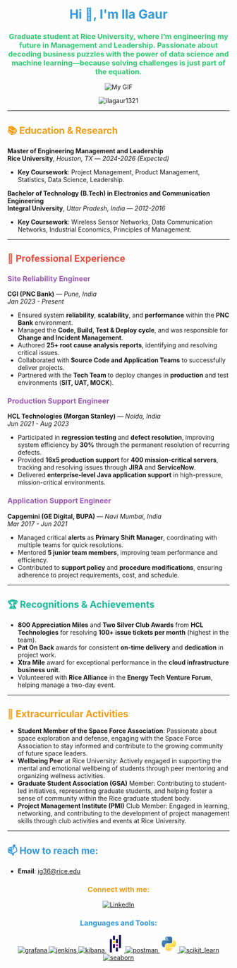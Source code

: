 <h1 align="center" style="color: #3498db;">Hi 👋, I'm Ila Gaur</h1>

<h3 align="center" style="color: #2ecc71;">Graduate student at Rice University, where I’m engineering my future in Management and Leadership. Passionate about decoding business puzzles with the power of data science and machine learning—because solving challenges is just part of the equation.</h3>

<!-- Aligning the GIF to the center -->
<p align="center">
  <img src="https://media.giphy.com/media/bzuUs1uRLBHWe2aBPK/giphy.gif?cid=790b7611eol0bizn5fsht1wnm72sdt9jutbj81oc2vc3g8y2&ep=v1_gifs_search&rid=giphy.gif&ct=g" alt="My GIF" width="300">
</p>

<p align="center"> 
  <img src="https://komarev.com/ghpvc/?username=ilagaur1321&label=Profile%20views&color=0e75b6&style=flat" alt="ilagaur1321" /> 
</p>

---

## <span style="color: #f39c12;">📚 Education & Research</span>

**Master of Engineering Management and Leadership**  
**Rice University**, *Houston, TX* — *2024-2026 (Expected)*  
- **Key Coursework**: Project Management, Product Management, Statistics, Data Science, Leadership.

**Bachelor of Technology (B.Tech) in Electronics and Communication Engineering**  
**Integral University**, *Uttar Pradesh, India* — *2012-2016*  
- **Key Coursework**: Wireless Sensor Networks, Data Communication Networks, Industrial Economics, Principles of Management.

---

## <span style="color: #e74c3c;">💼 Professional Experience</span>

### <span style="color: #9b59b6;">**Site Reliability Engineer**</span>  
**CGI (PNC Bank)** — *Pune, India*  
*Jan 2023 - Present*
- Ensured system **reliability**, **scalability**, and **performance** within the **PNC Bank** environment.
- Managed the **Code, Build, Test & Deploy cycle**, and was responsible for **Change and Incident Management**.
- Authored **25+ root cause analysis reports**, identifying and resolving critical issues.
- Collaborated with **Source Code and Application Teams** to successfully deliver projects.
- Partnered with the **Tech Team** to deploy changes in **production** and test environments (**SIT, UAT, MOCK**).

### <span style="color: #9b59b6;">**Production Support Engineer**</span>  
**HCL Technologies (Morgan Stanley)** — *Noida, India*  
*Jun 2021 - Aug 2023*
- Participated in **regression testing** and **defect resolution**, improving system efficiency by **30%** through the permanent resolution of recurring defects.
- Provided **16x5 production support** for **400 mission-critical servers**, tracking and resolving issues through **JIRA** and **ServiceNow**.
- Delivered **enterprise-level Java application support** in high-pressure, mission-critical environments.

### <span style="color: #9b59b6;">**Application Support Engineer**</span>  
**Capgemini (GE Digital, BUPA)** — *Navi Mumbai, India*  
*Mar 2017 - Jun 2021*
- Managed critical **alerts** as **Primary Shift Manager**, coordinating with multiple teams for quick resolutions.
- Mentored **5 junior team members**, improving team performance and efficiency.
- Contributed to **support policy** and **procedure modifications**, ensuring adherence to project requirements, cost, and schedule.

---

## <span style="color: #1abc9c;">🏆 Recognitions & Achievements</span>

- **800 Appreciation Miles** and **Two Silver Club Awards** from **HCL Technologies** for resolving **100+ issue tickets per month** (highest in the team).
- **Pat On Back** awards for consistent **on-time delivery** and **dedication** in project work.
- **Xtra Mile** award for exceptional performance in the **cloud infrastructure business unit**.
- Volunteered with **Rice Alliance** in the **Energy Tech Venture Forum**, helping manage a two-day event.

---

## <span style="color: #f39c12;">🤝 Extracurricular Activities</span>
- **Student Member of the Space Force Association**: Passionate about space exploration and defense, engaging with the Space Force Association to stay informed and contribute to the growing community of future space leaders.
- **Wellbeing Peer** at Rice University: Actively engaged in supporting the mental and emotional wellbeing of students through peer mentoring and organizing wellness activities.
- **Graduate Student Association (GSA)** Member: Contributing to student-led initiatives, representing graduate students, and helping foster a sense of community within the Rice graduate student body.
- **Project Management Institute (PMI)** Club Member: Engaged in learning, networking, and contributing to the development of project management skills through club activities and events at Rice University.

---

## <span style="color: #3498db;">📫 How to reach me:</span>
- **Email**: [ig36@rice.edu](mailto:ig36@rice.edu)

<h3 align="center" style="color: #f39c12;">Connect with me:</h3>
<p align="center">
  <a href="https://www.linkedin.com/in/ila-gaur-january13b/" target="blank">
    <img src="https://raw.githubusercontent.com/rahuldkjain/github-profile-readme-generator/master/src/images/icons/Social/linked-in-alt.svg" alt="LinkedIn" height="30" width="40" />
  </a>
</p>

<h3 align="center" style="color: #3498db;">Languages and Tools:</h3>
<p align="center"> 
  <a href="https://grafana.com" target="_blank" rel="noreferrer">
    <img src="https://www.vectorlogo.zone/logos/grafana/grafana-icon.svg" alt="grafana" width="40" height="40"/>
  </a>
  <a href="https://www.jenkins.io" target="_blank" rel="noreferrer">
    <img src="https://www.vectorlogo.zone/logos/jenkins/jenkins-icon.svg" alt="jenkins" width="40" height="40"/>
  </a>
  <a href="https://www.elastic.co/kibana" target="_blank" rel="noreferrer">
    <img src="https://www.vectorlogo.zone/logos/elasticco_kibana/elasticco_kibana-icon.svg" alt="kibana" width="40" height="40"/>
  </a>
  <a href="https://pandas.pydata.org/" target="_blank" rel="noreferrer">
    <img src="https://raw.githubusercontent.com/devicons/devicon/2ae2a900d2f041da66e950e4d48052658d850630/icons/pandas/pandas-original.svg" alt="pandas" width="40" height="40"/>
  </a>
  <a href="https://postman.com" target="_blank" rel="noreferrer">
    <img src="https://www.vectorlogo.zone/logos/getpostman/getpostman-icon.svg" alt="postman" width="40" height="40"/>
  </a>
  <a href="https://www.python.org" target="_blank" rel="noreferrer">
    <img src="https://raw.githubusercontent.com/devicons/devicon/master/icons/python/python-original.svg" alt="python" width="40" height="40"/>
  </a>
  <a href="https://scikit-learn.org/" target="_blank" rel="noreferrer">
    <img src="https://upload.wikimedia.org/wikipedia/commons/0/05/Scikit_learn_logo_small.svg" alt="scikit_learn" width="40" height="40"/>
  </a>
  <a href="https://seaborn.pydata.org/" target="_blank" rel="noreferrer">
    <img src="https://seaborn.pydata.org/_images/logo-mark-lightbg.svg" alt="seaborn" width="40" height="40"/>
  </a>
</p>
